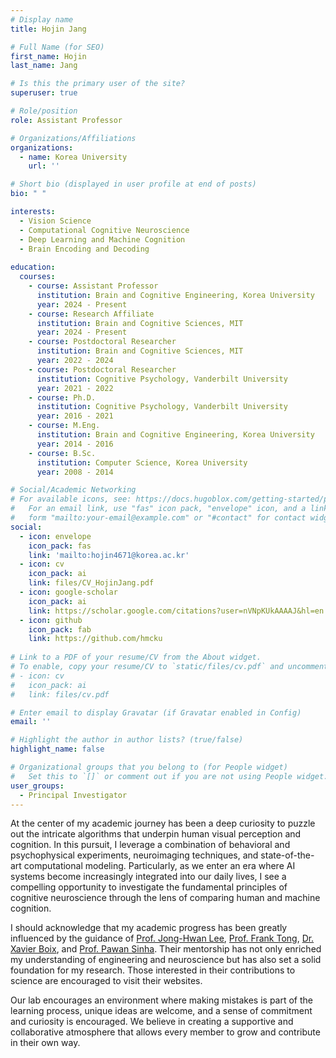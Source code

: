 ```yaml
---
# Display name
title: Hojin Jang

# Full Name (for SEO)
first_name: Hojin
last_name: Jang

# Is this the primary user of the site?
superuser: true

# Role/position
role: Assistant Professor

# Organizations/Affiliations
organizations:
  - name: Korea University
    url: ''

# Short bio (displayed in user profile at end of posts)
bio: " "

interests:
  - Vision Science
  - Computational Cognitive Neuroscience
  - Deep Learning and Machine Cognition
  - Brain Encoding and Decoding
    
education:
  courses:
    - course: Assistant Professor
      institution: Brain and Cognitive Engineering, Korea University
      year: 2024 - Present
    - course: Research Affiliate
      institution: Brain and Cognitive Sciences, MIT
      year: 2024 - Present
    - course: Postdoctoral Researcher
      institution: Brain and Cognitive Sciences, MIT
      year: 2022 - 2024
    - course: Postdoctoral Researcher
      institution: Cognitive Psychology, Vanderbilt University
      year: 2021 - 2022
    - course: Ph.D. 
      institution: Cognitive Psychology, Vanderbilt University
      year: 2016 - 2021
    - course: M.Eng. 
      institution: Brain and Cognitive Engineering, Korea University
      year: 2014 - 2016
    - course: B.Sc.
      institution: Computer Science, Korea University
      year: 2008 - 2014

# Social/Academic Networking
# For available icons, see: https://docs.hugoblox.com/getting-started/page-builder/#icons
#   For an email link, use "fas" icon pack, "envelope" icon, and a link in the
#   form "mailto:your-email@example.com" or "#contact" for contact widget.
social:
  - icon: envelope
    icon_pack: fas
    link: 'mailto:hojin4671@korea.ac.kr' 
  - icon: cv
    icon_pack: ai
    link: files/CV_HojinJang.pdf
  - icon: google-scholar
    icon_pack: ai
    link: https://scholar.google.com/citations?user=nVNpKUkAAAAJ&hl=en
  - icon: github
    icon_pack: fab
    link: https://github.com/hmcku
  
# Link to a PDF of your resume/CV from the About widget.
# To enable, copy your resume/CV to `static/files/cv.pdf` and uncomment the lines below.
# - icon: cv
#   icon_pack: ai
#   link: files/cv.pdf

# Enter email to display Gravatar (if Gravatar enabled in Config)
email: ''

# Highlight the author in author lists? (true/false)
highlight_name: false

# Organizational groups that you belong to (for People widget)
#   Set this to `[]` or comment out if you are not using People widget.
user_groups:
  - Principal Investigator
---
```


At the center of my academic journey has been a deep curiosity to puzzle out the intricate algorithms that underpin human visual perception and cognition. In this pursuit, I leverage a combination of behavioral and psychophysical experiments, neuroimaging techniques, and state-of-the-art computational modeling. Particularly, as we enter an era where AI systems become increasingly integrated into our daily lives, I see a compelling opportunity to investigate the fundamental principles of cognitive neuroscience through the lens of comparing human and machine cognition.

I should acknowledge that my academic progress has been greatly influenced by the guidance of [Prof. Jong-Hwan Lee](https://bspl-ku.github.io/), [Prof. Frank Tong](http://www.psy.vanderbilt.edu/tonglab/web/Home.html), [Dr. Xavier Boix](https://www.mit.edu/~xboix/), and [Prof. Pawan Sinha](https://www.sinhalab.mit.edu/). Their mentorship has not only enriched my understanding of engineering and neuroscience but has also set a solid foundation for my research. Those interested in their contributions to science are encouraged to visit their websites.

Our lab encourages an environment where making mistakes is part of the learning process, unique ideas are welcome, and a sense of commitment and curiosity is encouraged. We believe in creating a supportive and collaborative atmosphere that allows every member to grow and contribute in their own way.
